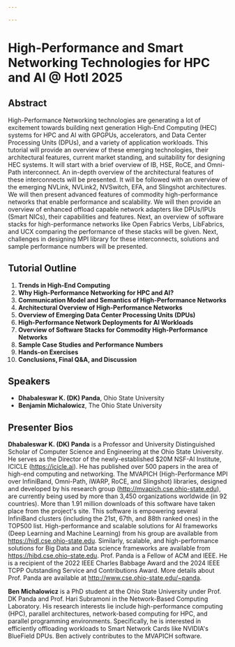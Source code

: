 ```yaml
---

---
```

# High-Performance and Smart Networking Technologies for HPC and AI @ HotI 2025

## Abstract

High-Performance Networking technologies are generating a lot of excitement towards building next generation High-End Computing (HEC) systems for HPC and AI with GPGPUs, accelerators, and Data Center Processing Units (DPUs), and a variety of application workloads. This tutorial will provide an overview of these emerging technologies, their architectural features, current market standing, and suitability for designing HEC systems. It will start with a brief overview of IB, HSE, RoCE, and Omni-Path interconnect. An in-depth overview of the architectural features of these interconnects will be presented. It will be followed with an overview of the emerging NVLink, NVLink2, NVSwitch, EFA, and Slingshot architectures. We will then present advanced features of commodity high-performance networks that enable performance and scalability. We will then provide an overview of enhanced offload capable network adapters like DPUs/IPUs (Smart NICs), their capabilities and features. Next, an overview of software stacks for high-performance networks like Open Fabrics Verbs, LibFabrics, and UCX comparing the performance of these stacks will be given. Next, challenges in designing MPI library for these interconnects, solutions and sample performance numbers will be presented.

## Tutorial Outline

1. **Trends in High-End Computing**
2. **Why High-Performance Networking for HPC and AI?**
3. **Communication Model and Semantics of High-Performance Networks**
4. **Architectural Overview of High-Performance Networks**
5. **Overview of Emerging Data Center Processing Units (DPUs)**
6. **High-Performance Network Deployments for AI Workloads**
7. **Overview of Software Stacks for Commodity High-Performance Networks**
8. **Sample Case Studies and Performance Numbers**
9. **Hands-on Exercises**
10. **Conclusions, Final Q&A, and Discussion**

## Speakers

- **Dhabaleswar K. (DK) Panda**, Ohio State University
- **Benjamin Michalowicz**, The Ohio State University




## Presenter Bios

**Dhabaleswar K. (DK) Panda** is a Professor and University Distinguished Scholar of Computer Science and Engineering at the Ohio State University.  He serves as the Director of the newly-established $20M NSF-AI Institute, ICICLE (https://icicle.ai). He has published over 500 papers in the area of high-end computing and networking.  The MVAPICH (High-Performance MPI over InfiniBand, Omni-Path, iWARP, RoCE, and Slingshot) libraries, designed and developed by his research group (http://mvapich.cse.ohio-state.edu), are currently being used by more than 3,450 organizations worldwide (in 92 countries). More than 1.91 million downloads of this software have taken place from the project's site. This software is empowering several InfiniBand clusters (including the 21st, 67th, and 88th ranked ones) in the TOP500 list. High-performance and scalable solutions for AI frameworks (Deep Learning and Machine Learning) from his group are available from https://hidl.cse.ohio-state.edu. Similarly, scalable, and high-performance solutions for Big Data and Data science frameworks are available from https://hibd.cse.ohio-state.edu. Prof. Panda is a Fellow of ACM and IEEE. He is a recipient of the 2022 IEEE Charles Babbage Award and the 2024 IEEE TCPP Outstanding Service and Contributions Award. More details about Prof. Panda are available at http://www.cse.ohio-state.edu/~panda.

**Ben Michalowicz** is a PhD student at the Ohio State University under Prof. DK Panda and Prof. Hari Subramoni in the Network-Based Computing Laboratory. His research interests lie include high-performance computing (HPC), parallel architectures, network-based computing for HPC, and parallel programming environments. Specifically, he is interested in efficiently offloading workloads to Smart Network Cards like NVIDIA's BlueField DPUs. Ben actively contributes to the MVAPICH software.